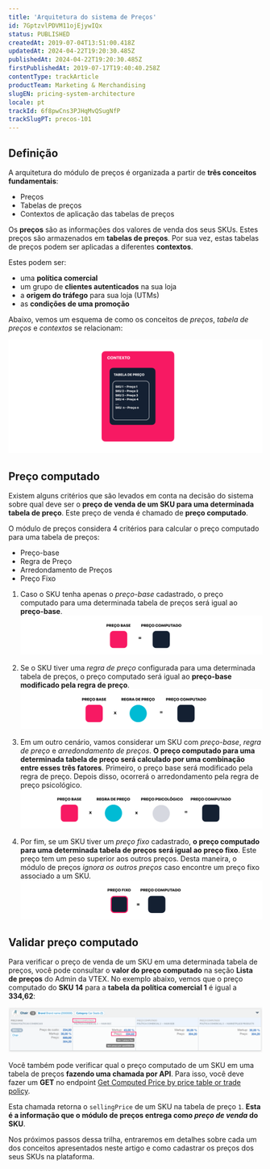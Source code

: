 ```yaml
---
title: 'Arquitetura do sistema de Preços'
id: 7GptzvlPDVM11ojEjywIQx
status: PUBLISHED
createdAt: 2019-07-04T13:51:00.418Z
updatedAt: 2024-04-22T19:20:30.485Z
publishedAt: 2024-04-22T19:20:30.485Z
firstPublishedAt: 2019-07-17T19:40:40.258Z
contentType: trackArticle
productTeam: Marketing & Merchandising
slugEN: pricing-system-architecture
locale: pt
trackId: 6f8pwCns3PJHqMvQSugNfP
trackSlugPT: precos-101
---
```


## Definição

A arquitetura do módulo de preços é organizada a partir de **três conceitos fundamentais**:

- Preços
- Tabelas de preços
- Contextos de aplicação das tabelas de preços

Os **preços** são as informações dos valores de venda dos seus SKUs. Estes preços são armazenados em **tabelas de preços**. Por sua vez, estas tabelas de preços podem ser aplicadas a diferentes **contextos**. 

Estes podem ser: 

- uma **política comercial**
- um grupo de **clientes autenticados** na sua loja
- a **origem do tráfego** para sua loja (UTMs)
- as **condições de uma promoção**

Abaixo, vemos um esquema de como os conceitos de *preços*, *tabela de preços* e *contextos* se relacionam:

![enter image description here](https://raw.githubusercontent.com/vtexdocs/help-center-content/refs/heads/main/docs/pt/tracks/prices-101/arquitetura-do-sistema-de-precos_1.svg)

## Preço computado

Existem alguns critérios que são levados em conta na decisão do sistema sobre qual deve ser o **preço de venda de um SKU para uma determinada tabela de preço**. Este preço de venda é chamado de **preço computado**.

O módulo de preços considera 4 critérios para calcular o preço computado para uma tabela de preços:

- Preço-base
- Regra de Preço
- Arredondamento de Preços
- Preço Fixo

1. Caso o SKU tenha apenas o *preço-base* cadastrado, o preço computado para uma determinada tabela de preços será igual ao **preço-base**. ![enter image description here](https://raw.githubusercontent.com/vtexdocs/help-center-content/refs/heads/main/docs/pt/tracks/prices-101/arquitetura-do-sistema-de-precos_2.svg)

2. Se o SKU tiver uma *regra de preço* configurada para uma determinada tabela de preços, o preço computado será igual ao **preço-base modificado pela regra de preço**.![enter image description here](https://raw.githubusercontent.com/vtexdocs/help-center-content/refs/heads/main/docs/pt/tracks/prices-101/arquitetura-do-sistema-de-precos_3.svg)

3. Em um outro cenário, vamos considerar um SKU com *preço-base*, *regra de preço* e *arredondamento de preços*. **O preço computado para uma determinada tabela de preço será calculado por uma combinação entre esses três fatores**. Primeiro, o preço base será modificado pela regra de preço. Depois disso, ocorrerá o arredondamento pela regra de preço psicológico.![rule3-pt](https://raw.githubusercontent.com/vtexdocs/help-center-content/refs/heads/main/docs/pt/tracks/prices-101/arquitetura-do-sistema-de-precos_4.svg)

4. Por fim, se um SKU tiver um *preço fixo* cadastrado, **o preço computado para uma determinada tabela de preços será igual ao preço fixo**. Este preço tem um peso superior aos outros preços. Desta maneira, o módulo de preços *ignora os outros preços* caso encontre um preço fixo associado a um SKU.![enter image description here](https://raw.githubusercontent.com/vtexdocs/help-center-content/refs/heads/main/docs/pt/tracks/prices-101/arquitetura-do-sistema-de-precos_5.svg)

## Validar preço computado

Para verificar o preço de venda de um SKU em uma determinada tabela de preços, você pode consultar o **valor do preço computado** na seção **Lista de preços** do Admin da VTEX. No exemplo abaixo, vemos que o preço computado do **SKU 14** para a **tabela da política comercial 1** é igual a **334,62**:

![enter image description here](https://raw.githubusercontent.com/vtexdocs/help-center-content/refs/heads/main/docs/pt/tracks/prices-101/arquitetura-do-sistema-de-precos_6.png)

Você também pode verificar qual o preço computado de um SKU em uma tabela de preços **fazendo uma chamada por API**. Para isso, você deve fazer um **GET** no endpoint [Get Computed Price by price table or trade policy](https://developers.vtex.com/docs/api-reference/pricing-api#get-/pricing/prices/-itemId-/computed/-priceTableId-).

Esta chamada retorna o `sellingPrice` de um SKU na tabela de preço `1`. **Esta é a informação que o módulo de preços entrega como *preço de venda* do SKU**.

Nos próximos passos dessa trilha, entraremos em detalhes sobre cada um dos conceitos apresentados neste artigo e como cadastrar os preços dos seus SKUs na plataforma.
